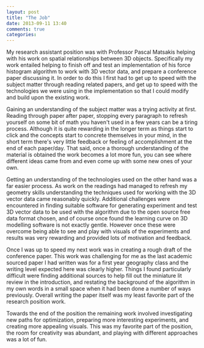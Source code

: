 ```yaml
---
layout: post
title: "The Job"
date: 2013-09-11 13:40
comments: true
categories:
---
```


My research assistant position was with Professor Pascal Matsakis helping with his work on spatial relationships between 3D objects. Specifically my work entailed helping to finish off and test an implementation of his force histogram algorithm to work with 3D vector data, and prepare a conference paper discussing it. In order to do this I first had to get up to speed with the subject matter through reading related papers, and get up to speed with the technologies we were using in the implementation so that I could modify and build upon the existing work.

Gaining an understanding of the subject matter was a trying activity at first. Reading through paper after paper, stopping every paragraph to refresh yourself on some bit of math you haven't used in a few years can be a tiring process. Although it is quite rewarding in the longer term as things start to click and the concepts start to concrete themselves in your mind, in the short term there's very little feedback or feeling of accomplishment at the end of each paper/day. That said, once a thorough understanding of the material is obtained the work becomes a lot more fun, you can see where different ideas came from and even come up with some new ones of your own.

Getting an understanding of the technologies used on the other hand was a far easier process. As work on the readings had managed to refresh my geometry skills understanding the techniques used for working with the 3D vector data came reasonably quickly. Additional challenges were encountered in finding suitable software for generating experiment and test 3D vector data to be used with the algorithm due to the open source free data format chosen, and of course once found the learning curve on 3D modelling software is not exactly gentle. However once these were overcome being able to see and play with visuals of the experiments and results was very rewarding and provided lots of motivation and feedback.

Once I was up to speed my next work was in creating a rough draft of the conference paper. This work was challenging for me as the last academic sourced paper I had written was for a first year geography class and the writing level expected here was clearly higher. Things I found particularly difficult were finding additional sources to help fill out the miniature lit review in the introduction, and restating the background of the algorithm in my own words in a small space when it had been done a number of ways previously. Overall writing the paper itself was my least favorite part of the research position work.

Towards the end of the position the remaining work involved investigating new paths for optimization, preparing more interesting experiments, and creating more appealing visuals. This was my favorite part of the position, the room for creativity was abundant, and playing with different approaches was a lot of fun.